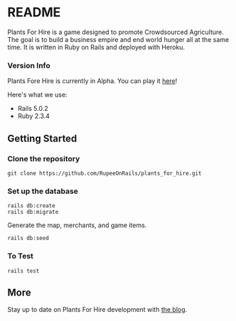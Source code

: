 # README

Plants For Hire is a game designed to promote Crowdsourced Agriculture. The goal is to build a business empire and end world hunger all at the same time. It is written in Ruby on Rails and deployed with Heroku.

### Version Info
Plants Fore Hire is currently in Alpha. You can play it [here](https://plantsforhire.herokuapp.com/)!

Here's what we use:

* Rails 5.0.2
* Ruby 2.3.4

## Getting Started

### Clone the repository

`git clone https://github.com/RupeeOnRails/plants_for_hire.git`

### Set up the database

```
rails db:create
rails db:migrate
```

Generate the map, merchants, and game items.

```
rails db:seed
```

### To Test

```
rails test
```

## More
Stay up to date on Plants For Hire development with [the blog](https://plantsforhire.wordpress.com/).

